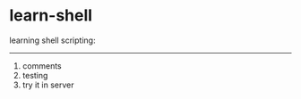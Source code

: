 # learn-shell

learning shell scripting:
____________________
1. comments
2. testing 
3. try it in server